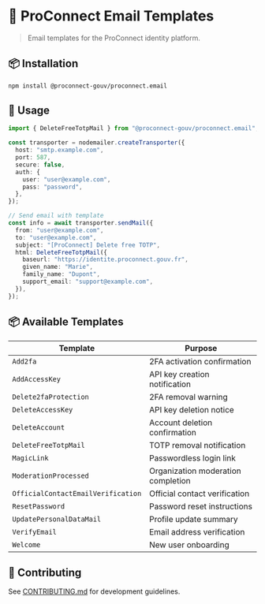 # 📧 ProConnect Email Templates

> Email templates for the ProConnect identity platform.

## 📦 Installation

```bash
npm install @proconnect-gouv/proconnect.email
```

## 📧 Usage

```typescript
import { DeleteFreeTotpMail } from "@proconnect-gouv/proconnect.email";

const transporter = nodemailer.createTransporter({
  host: "smtp.example.com",
  port: 587,
  secure: false,
  auth: {
    user: "user@example.com",
    pass: "password",
  },
});

// Send email with template
const info = await transporter.sendMail({
  from: "user@example.com",
  to: "user@example.com",
  subject: "[ProConnect] Delete free TOTP",
  html: DeleteFreeTotpMail({
    baseurl: "https://identite.proconnect.gouv.fr",
    given_name: "Marie",
    family_name: "Dupont",
    support_email: "support@example.com",
  }),
});
```

## 📦 Available Templates

| Template                           | Purpose                            |
| ---------------------------------- | ---------------------------------- |
| `Add2fa`                           | 2FA activation confirmation        |
| `AddAccessKey`                     | API key creation notification      |
| `Delete2faProtection`              | 2FA removal warning                |
| `DeleteAccessKey`                  | API key deletion notice            |
| `DeleteAccount`                    | Account deletion confirmation      |
| `DeleteFreeTotpMail`               | TOTP removal notification          |
| `MagicLink`                        | Passwordless login link            |
| `ModerationProcessed`              | Organization moderation completion |
| `OfficialContactEmailVerification` | Official contact verification      |
| `ResetPassword`                    | Password reset instructions        |
| `UpdatePersonalDataMail`           | Profile update summary             |
| `VerifyEmail`                      | Email address verification         |
| `Welcome`                          | New user onboarding                |

## 🤝 Contributing

See [CONTRIBUTING.md](./CONTRIBUTING.md) for development guidelines.
